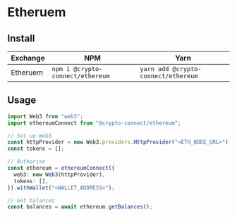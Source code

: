 # Etheruem

## Install

| Exchange | NPM                              | Yarn                                |
| -------- | -------------------------------- | ----------------------------------- |
| Etheruem | `npm i @crypto-connect/ethereum` | `yarn add @crypto-connect/ethereum` |

## Usage

```ts
import Web3 from "web3";
import ethereumConnect from "@crypto-connect/ethereum";

// Set up Web3
const httpProvider = new Web3.providers.HttpProvider("<ETH_NODE_URL>");
const tokens = [];

// Authorise
const ethereum = ethereumConnect({
  web3: new Web3(httpProvider),
  tokens: [],
}).withWallet("<WALLET_ADDRESS>");

// Get balances
const balances = await ethereum.getBalances();
```
